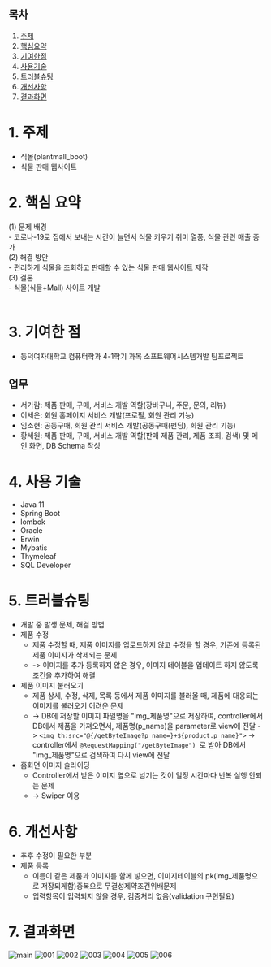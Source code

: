 ## 목차
1. [주제](#1-주제)
2. [핵심요약](#2-핵심-요약)
3. [기여한점](#3-기여한-점)
4. [사용기술](#4-사용-기술)
5. [트러블슈팅](#5-트러블슈팅)
6. [개선사항](#6-개선사항)
7. [결과화면](#7-결과화면)
# 1. 주제
- 식몰(plantmall_boot)
- 식물 판매 웹사이트
# 2. 핵심 요약
  (1) 문제 배경<br>
  \- 코로나-19로 집에서 보내는 시간이 늘면서 식물 키우기 취미 열풍, 식물 관련 매출 증가<br>
  (2) 해결 방안<br>
  \- 편리하게 식물을 조회하고 판매할 수 있는 식물 판매 웹사이트 제작<br>
  (3) 결론<br>
  \- 식몰(식물+Mall) 사이트 개발 <br><br>

# 3. 기여한 점
- 동덕여자대학교 컴퓨터학과 4-1학기 과목 소프트웨어시스템개발 팀프로젝트
## 업무
  - 서가람: 제품 판매, 구매, 서비스 개발 역할(장바구니, 주문, 문의, 리뷰)
  - 이세은: 회원 홈페이지 서비스 개발(프로필, 회원 관리 기능)
  - 임소현: 공동구매, 회원 관리 서비스 개발(공동구매(펀딩), 회원 관리 기능)
  - 황세원: 제품 판매, 구매, 서비스 개발 역할(판매 제품 관리, 제품 조회, 검색) 및 메인 화면, DB Schema 작성

# 4. 사용 기술
- Java 11
- Spring Boot
- lombok
- Oracle
- Erwin
- Mybatis
- Thymeleaf
- SQL Developer

# 5. 트러블슈팅
- 개발 중 발생 문제, 해결 방법
- 제품 수정
  - 제품 수정할 때, 제품 이미지를 업로드하지 않고 수정을 할 경우, 기존에 등록된 제품 이미지가 삭제되는 문제
  -  -> 이미지를 추가 등록하지 않은 경우, 이미지 테이블을 업데이트 하지 않도록 조건을 추가하여 해결
- 제품 이미지 불러오기
  - 제품 상세, 수정, 삭제, 목록 등에서 제품 이미지를 불러올 때, 제품에 대응되는 이미지를 불러오기 어려운 문제
  -  -> DB에 저장할 이미지 파일명을 "img_제품명"으로 저장하여, controller에서 DB에서 제품을 가져오면서, 제품명(p_name)을 parameter로 view에 전달 -> ```<img th:src="@{/getByteImage?p_name=}+${product.p_name}">``` -> controller에서 ```@RequestMapping("/getByteImage") ```로 받아 DB에서 "img_제품명"으로 검색하여 다시 view에 전달
- 홈화면 이미지 슬라이딩
  - Controller에서 받은 이미지 옆으로 넘기는 것이 일정 시간마다 반복 실행 안되는 문제
  -  -> Swiper 이용

# 6. 개선사항
- 추후 수정이 필요한 부분
- 제품 등록
  - 이름이 같은 제품과 이미지를 함께 넣으면, 이미지테이블의 pk(img_제품명으로 저장되게함)중복으로 무결성제약조건위배문제
  - 입력항목이 입력되지 않을 경우, 검증처리 없음(validation 구현필요)

# 7. 결과화면
![main](https://user-images.githubusercontent.com/49058833/176376308-b240b794-d5f7-4a94-9c31-49850c9f7007.png)
![001](https://user-images.githubusercontent.com/49058833/176376386-7ab47054-1288-42bb-8c5c-76edc684ff86.png)
![002](https://user-images.githubusercontent.com/49058833/176376401-47cb07c5-b4af-4e27-8c77-f11a403c740f.png)
![003](https://user-images.githubusercontent.com/49058833/176376402-c20032b2-3385-457b-a641-d9e71f8baf66.png)
![004](https://user-images.githubusercontent.com/49058833/176376406-17aa3912-07f2-4217-abf8-4bd8438a8895.png)
![005](https://user-images.githubusercontent.com/49058833/176376409-68a06360-6e30-4672-b8de-86b6b0bb393b.png)
![006](https://user-images.githubusercontent.com/49058833/176376411-db2f164f-2cb8-4a6d-8fa5-eaeff1f30080.png)
